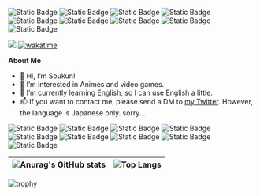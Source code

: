 ![Static Badge](https://img.shields.io/badge/Typescript-white?logo=typescript)
![Static Badge](https://img.shields.io/badge/Typescript-white?logo=typescript)
![Static Badge](https://img.shields.io/badge/Typescript-white?logo=typescript)
![Static Badge](https://img.shields.io/badge/Typescript-white?logo=typescript)
![Static Badge](https://img.shields.io/badge/Typescript-white?logo=typescript)
![Static Badge](https://img.shields.io/badge/Typescript-white?logo=typescript)
![Static Badge](https://img.shields.io/badge/Typescript-white?logo=typescript)
![Static Badge](https://img.shields.io/badge/Typescript-white?logo=typescript)
![Static Badge](https://img.shields.io/badge/Typescript-white?logo=typescript)

<a href="https://twitter.com/soukun_work" target="_blank"><img src="https://img.shields.io/badge/Twitter-%40soukun__work-white?logo=x"></a>
[![wakatime](https://wakatime.com/badge/user/018b5b12-2a01-4d10-a8c3-bfa3a8e6471e.svg)](https://wakatime.com/@018b5b12-2a01-4d10-a8c3-bfa3a8e6471e)



**About Me**
- 👋 Hi, I’m Soukun!
- 👀 I’m interested in Animes and video games.
- 🌱 I’m currently learning English, so I can use English a little.
- 📫 If you want to contact me, please send a DM to [my Twitter][my-twitter-link]. However, the language is Japanese only. sorry...

![Static Badge](https://img.shields.io/badge/Typescript-white?logo=typescript)
![Static Badge](https://img.shields.io/badge/Typescript-white?logo=typescript)
![Static Badge](https://img.shields.io/badge/Typescript-white?logo=typescript)
![Static Badge](https://img.shields.io/badge/Typescript-white?logo=typescript)
![Static Badge](https://img.shields.io/badge/Typescript-white?logo=typescript)
![Static Badge](https://img.shields.io/badge/Typescript-white?logo=typescript)
![Static Badge](https://img.shields.io/badge/Typescript-white?logo=typescript)
![Static Badge](https://img.shields.io/badge/Typescript-white?logo=typescript)
![Static Badge](https://img.shields.io/badge/Typescript-white?logo=typescript)

| ![Anurag's GitHub stats](https://github-readme-stats.vercel.app/api?username=n-soukun&show_icons=true&hide_border=true) | ![Top Langs](https://github-readme-stats.vercel.app/api/top-langs/?username=anuraghazra&layout=compact&hide_border=true) |
|-----|------|

[![trophy](https://github-profile-trophy.vercel.app/?username=n-soukun)](https://github.com/ryo-ma/github-profile-trophy)

[my-twitter-link]:https://twitter.com/soukun_work
<!---
MizunoSoushi/MizunoSoushi is a ✨ special ✨ repository because its `README.md` (this file) appears on your GitHub profile.
You can click the Preview link to take a look at your changes.
--->

